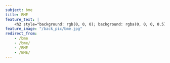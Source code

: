 ```yaml
---
subject: bme
title: BME
feature_text: |
    <h2 style="background: rgb(0, 0, 0); background: rgba(0, 0, 0, 0.5); color: #f1f1f1; padding: 10px;">BME</h2>
feature_image: "/back_pic/bme.jpg"
redirect_from:
    - /bme
    - /bme/
    - /BME
    - /BME/
---
```

